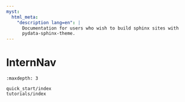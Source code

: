 ```yaml
---
myst:
  html_meta:
    "description lang=en": |
      Documentation for users who wish to build sphinx sites with
      pydata-sphinx-theme.
---
```


# InternNav

```{toctree}
:maxdepth: 3

quick_start/index
tutorials/index
```
